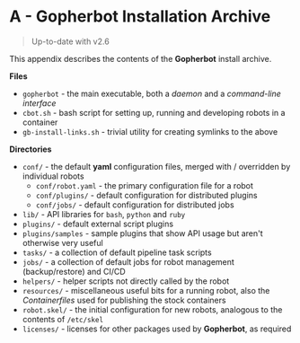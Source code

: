 # A - Gopherbot Installation Archive

> Up-to-date with v2.6

This appendix describes the contents of the **Gopherbot** install archive.

**Files**
* `gopherbot` - the main executable, both a *daemon* and a *command-line interface*
* `cbot.sh` - bash script for setting up, running and developing robots in a container
* `gb-install-links.sh` - trivial utility for creating symlinks to the above

**Directories**
* `conf/` - the default **yaml** configuration files, merged with / overridden by individual robots
    * `conf/robot.yaml` - the primary configuration file for a robot
    * `conf/plugins/` - default configuration for distributed plugins
    * `conf/jobs/` - default configuration for distributed jobs
* `lib/` - API libraries for `bash`, `python` and `ruby`
* `plugins/` - default external script plugins
* `plugins/samples` - sample plugins that show API usage but aren't otherwise very useful
* `tasks/` - a collection of default pipeline task scripts
* `jobs/` - a collection of default jobs for robot management (backup/restore) and CI/CD
* `helpers/` - helper scripts not directly called by the robot
* `resources/` - miscellaneous useful bits for a running robot, also the *Containerfiles* used for publishing the stock containers
* `robot.skel/` - the initial configuration for new robots, analogous to the contents of `/etc/skel`
* `licenses/` - licenses for other packages used by **Gopherbot**, as required
